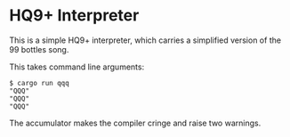# HQ9+ Interpreter
This is a simple HQ9+ interpreter, which carries a simplified version of the 99
bottles song.

This takes command line arguments:

    $ cargo run qqq
    "QQQ"
    "QQQ"
    "QQQ"

The accumulator makes the compiler cringe and raise two warnings.
